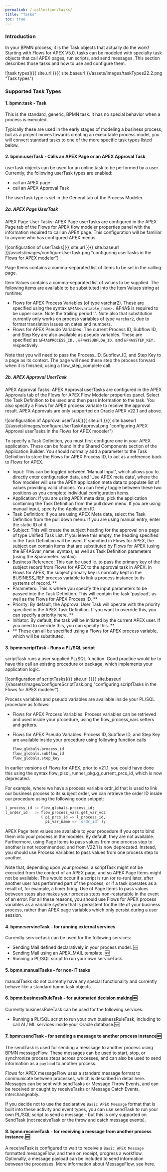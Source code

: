 ```yaml
---
permalink: /:collection/tasks/
title: "Tasks"
toc: true
---
```

### Introduction

In your BPMN process, it is the Task objects that actually do the work!  Starting with Flows for APEX V5.0, tasks can be modeled with specialty task objects that call  APEX pages, run scripts, and send messages.  This section describes those tasks and how to use and configure them.

![task types]({{ site.url }}{{ site.baseurl }}/assets/images/taskTypes22.2.png "Task types")

### Supported Task Types

#### 1. bpmn:task - Task

This is the standard, generic, BPMN task.  It has no special behavior when a process is executed.

Typically these are used in the early stages of modeling a business process, but as a project moves towards creating an executable process model, you will convert standard tasks to one of the more specific task types listed below.

#### 2. bpmn:userTask - Calls an APEX Page or an APEX Approval Task

userTask objects can be used for an online task to be performed by a user.  Currently, the following userTask types are enabled:

- call an APEX page
- call an APEX Approval Task

The userTask type is set in the General tab of the Process Modeler.

##### 2a. APEX Page UserTask

APEX Page User Tasks:  APEX Page userTasks are configured in the APEX Page tab of the Flows for APEX flow modeler properties panel with the information required to call an APEX page.  This configuration will be familiar to anyone who has configured APEX menus.

![configuration of userTasks]({{ site.url }}{{ site.baseurl }}/assets/images/configureUserTask.png "configuring userTasks in the Flows for APEX modeler")

Page Items contains a comma-separated list of items to be set in the calling page.

Item Values contains a comma-separated list of values to be supplied.  The following items are available to be substituted into the Item Values string at runtime:

- Flows for APEX Process Variables (of type varchar2).
  These are specified using the syntax `&F4A$<variable_name>.`
  &F4A$ is required to be upper case.
  Note the trailing period '.'.
  Note also that substitution currently only works on process variables of type `varchar2`, due to format translation issues on dates and numbers.
- Flows for APEX Pseudo Variables.
  The current Process ID, Subflow ID, and Step Key are also available as pseudo variables.
  These are specified as `&F4A$PROCESS_ID.` , `&F4A$SUBFLOW_ID.`  and `&F4A$STEP_KEY.`  respectively.

Note that you will need to pass the Process_ID, Subflow_ID, and Step Key to a page as its context.  The page will need these step the process forward when it is finished, using a flow_step_complete call.

##### 2b. APEX Approval UserTask

APEX Approval Tasks:  APEX Approval userTasks are configured in the APEX Approvals tab of the Flows for APEX Flow Modeler properties panel. Select the Task Definition to be used and then pass information to the task.  You also specify a Flows for APEX process variable to receive the approval result.  APEX Approvals are only supported on Oracle APEX v22.1 and above.

![configuration of Approval userTask]({{ site.url }}{{ site.baseurl }}/assets/images/configureUserTaskApproval.png "configuring APEX Approval userTasks in the Flows for APEX modeler")

To specify a Task Definition, you must first configure one in your APEX application.  These can be found in the Shared Components section of the Application Builder.  You should normally add a parameter to the Task Definition to store the Flows for APEX Process ID, to act as a reference back to Flows for APEX.

- Input:  This can be toggled between 'Manual Input', which allows you to directly enter configuration data, and 'Use APEX meta data', where the flow modeler will use the APEX application meta data to populate list of values providing valid choices.   You can freely toggle between these two positions as you complete individual configuration items.
- Application: If you are using APEX meta data, pick the application containing the Task Definition from the pull down menu.  If you are using manual input, specify the Application ID.
- Task Definition:  If you are using APEX Meta data, select the Task Definition from the pull down menu.  If you are using manual entry, enter the static ID of it.
- Subject: This will create the subject heading for the approval on a page of type Unified Task List.  If you leave this empty, the heading specified in the Task Definition will be used.  If specified in Flows for APEX, the subject can contain items that are substituted by Flows for APEX (using the &F4A$var_name. syntax), as well as Task Definition parameters (using the &parameter. syntax).
- Business Reference: This can be used ie. to pass the primary key of the subject record from Flows for APEX to the approval task in APEX. In Flows for APEX, the subject primary key is normally kept in the BUSINESS_REF process variable to link a process instance to its systems of record.  **
- Parameters: This is where you specify the input parameters to be passed into the Task Definition.  This will contain the task 'payload', as well as the Flows for APEX Process ID. **
- Priority: By default, the Approval User Task will operate with the priority specified in the APEX Task Definition.  If you want to override this, you can specify a priority here.  **
- Initiator:  By default, the task will be initiated by the current APEX user. If you need to override this, you can specify this. **
- ** These can all be specified using a Flows for APEX process variable, which will be substituted.

#### 3. bpmn:scriptTask - Runs a PL/SQL script

scriptTask runs a user supplied PL/SQL function.  Good practice would be to have this call an existing procedure or package, which implements your application logic.

![configuration of scriptTasks]({{ site.url }}{{ site.baseurl }}/assets/images/configureScriptTask.png "configuring scriptTasks in the Flows for APEX modeler")

Process variables and pseudo variables are available inside your PL/SQL procedure as follows:

- Flows for APEX Process Variables.
  Process variables can be retrieved and used inside your procedure, using the flow_process_vars setters and getters.
- Flows for APEX Pseudo Variables.
  Process ID, Subflow ID, and Step Key are available inside your procedure using following function calls
  
  ```sql
  flow_globals.process_id
  flow_globals.subflow_id
  flow_globals.step_key
  ```

In earlier versions of Flows for APEX, prior to v21.1, you could have done this using the syntax flow_plsql_runner_pkg.g_current_prcs_id, which is now deprecated.

For example, where we have a process variable ordr_id that is used to link our business process to its subject order, we can retrieve the order ID inside our procedure using the following code snippet:

```sql
l_process_id := flow_globals.process_id;
l_order_id   := flow_process_vars.get_var_vc2
                ( pi_prcs_id => l_process_id, 
                  pi_var_name => 'ordr_id' );
```

APEX Page Item values are available to your procedure if you opt to bind them into your process in the modeler.  By default, they are not available.  Furthermore, using Page Items to pass values from one process step to another is not recommended, and from V22.1 is now deprecated.  Instead, you should use Process Variables to pass values from one process step to another.

Note that, depending upon your process, a scriptTask might not be executed from the context of an APEX page, and so APEX Page Items might not be available.  This would occur if a script is run (or re-run) later, after another user has performed part of the process, or if a task operates as a result of, for example, a timer firing.  Use of Page Items to pass values between steps also makes your process steps non-restartable in the event of an error.  For all these reasons, you should use Flows for APEX process variables as a variable system that is persistent for the life of your business process, rather than APEX page variables which only persist during a user session.

#### 4. bpmn:serviceTask - for running external services

Currently serviceTask can be used for the following services:

- Sending Mail defined declaratively in your process model. 🆕
- Sending Mail using an APEX_MAIL template. 🆕
- Running a PL/SQL script to run your own serviceTask.

#### 5. bpmn:manualTasks - for non-IT tasks

manualTasks do not currently have any special functionality and currently behave like a standard bpmn:task objects.

#### 6. bpmn:businessRuleTask - for automated decision making🆕

Currently businessRuleTask can be used for the following services:

- Running a PL/SQL script to run your own businessRuleTask, including to call AI / ML services inside your Oracle database.🆕

#### 7. bpmn:sendTask - for sending a message to another process instance🆕

The sendTask is used for sending a messsage to another process using BPMN messageFlow.  These messages can be used to start, stop, or synchronize process steps across processes, and can also be used to send information as a `payload` to another process.

Flows for APEX messageFlow uses a standard message format to communicate between processes, which is described in detail here.  Messages can be sent with sendTasks or Message Throw Events, and can be received or caught by receiveTasks or Message Catch Events, interchangeably.

If you decide not to use the declarative `Basic APEX Message` format that is built into these activity and event types, you can use sendTask to run your own PL/SQL script to send a message - but this is only supported on SendTask (not receiveTask or the throw and catch message events).

#### 8. bpmn:receiveTask - for receiving a message from another process instance.🆕

A receiveTask is configured to wait to receive a `Basic APEX Message` formatted messageFlow, and then on receipt, progress a workflow.  Optionally, a message payload can be included to send information between the processes.  More information about MessageFlow, see here.


